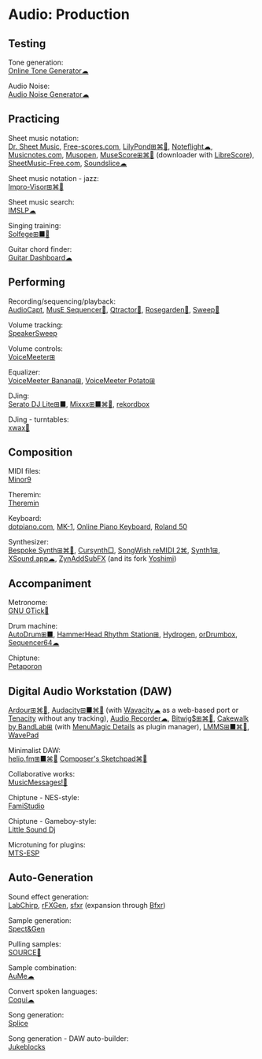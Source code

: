 # Audio: Production

## Testing

Tone generation:  
[Online Tone Generator☁](https://www.szynalski.com/tone-generator/)

Audio Noise:  
[Audio Noise Generator☁](https://www.random.org/audio-noise/)

## Practicing

Sheet music notation:  
[Dr. Sheet Music](https://drsheetmusic.com/),
[Free-scores.com](https://www.free-scores.com/),
[LilyPond⊞⌘🐧](https://lilypond.org/),
[Noteflight☁](https://www.noteflight.com/),
[Musicnotes.com](https://www.musicnotes.com/),
[Musopen](https://musopen.org/),
[MuseScore⊞⌘🐧](https://musescore.org/) (downloader with [LibreScore](https://github.com/LibreScore/dl-librescore)),
[SheetMusic-Free.com](https://sheetmusic-free.com/),
[Soundslice☁](https://www.soundslice.com/)

Sheet music notation - jazz:  
[Impro-Visor⊞⌘🐧](https://www.cs.hmc.edu/~keller/jazz/improvisor/)

Sheet music search:  
[IMSLP☁](https://imslp.org/wiki/Main_Page)

Singing training:  
[Solfege⊞■🐧](https://portableapps.com/apps/education/solfege-portable)

Guitar chord finder:  
[Guitar Dashboard☁](https://guitardashboard.com/)

## Performing

Recording/sequencing/playback:  
[AudioCapt](http://jbouchat.ucoz.com/index/audiocapt/0-20),
[MusE Sequencer🐧](https://muse-sequencer.github.io/),
[Qtractor🐧](https://qtractor.org/),
[Rosegarden🐧](https://rosegardenmusic.com/),
[Sweep🐧](http://www.metadecks.org/software/sweep/)

Volume tracking:  
[SpeakerSweep](http://jbouchat.ucoz.com/index/speakersweep/0-24)

Volume controls:  
[VoiceMeeter⊞](https://vb-audio.com/Voicemeeter/index.htm)

Equalizer:  
[VoiceMeeter Banana⊞](https://vb-audio.com/Voicemeeter/banana.htm),
[VoiceMeeter Potato⊞](https://vb-audio.com/Voicemeeter/potato.htm)

DJing:  
[Serato DJ Lite⊞■](https://serato.com/dj/lite),
[Mixxx⊞■⌘🐧](https://www.mixxx.org/),
[rekordbox](https://rekordbox.com/)

DJing - turntables:  
[xwax🐧](https://xwax.org/)

## Composition

MIDI files:  
[Minor9](https://bhs.minor9.com/)

Theremin:  
[Theremin](https://femurdesign.com/theremin/)

Keyboard:  
[dotpiano.com](https://dotpiano.com/),
[MK-1](https://ericrosenbaum.github.io/MK-1/),
[Online Piano Keyboard](https://magicode.me/piano-online),
[Roland 50](https://roland50.studio/)

Synthesizer:  
[Bespoke Synth⊞⌘🐧](https://www.bespokesynth.com/),
[Cursynth□](https://www.gnu.org/software/cursynth/),
[SongWish reMIDI 2⌘](https://filecr.com/macos/songwish-remidi2/),
[Synth1⊞](https://daichilab.sakura.ne.jp/softsynth/index.html),
[XSound.app☁](https://xsound.app/),
[ZynAddSubFX](https://zynaddsubfx.sourceforge.io/) (and its fork [Yoshimi](https://yoshimi.sourceforge.io/))

## Accompaniment

Metronome:  
[GNU GTick🐧](https://antcom.de/gtick/)

Drum machine:  
[AutoDrum⊞■](https://openmidiproject.osdn.jp/AutoDrum_en.html),
[HammerHead Rhythm Station⊞](http://www.threechords.com/hammerhead/),
[Hydrogen](http://hydrogen-music.org/),
[orDrumbox](https://www.ordrumbox.com/),
[Sequencer64☁](https://www.sequencer64.com/sequencer/session)

Chiptune:  
[Petaporon](https://pixwlk.itch.io/petaporon)

## Digital Audio Workstation (DAW)

[Ardour⊞⌘🐧](https://www.ardour.org/),
[Audacity⊞■⌘🐧](https://www.audacityteam.org/) (with [Wavacity☁](https://wavacity.com/) as a web-based port or [Tenacity](https://tenacityaudio.org/) without any tracking),
[Audio Recorder☁](https://webbrowsertools.com/audio-recorder/),
[Bitwig$⊞⌘🐧](https://www.bitwig.com/),
[Cakewalk by BandLab⊞](https://www.bandlab.com/products/cakewalk) (with [MenuMagic Details](https://www.agitatedstate.com/html/menumagic.php) as plugin manager),
[LMMS⊞■⌘🐧](https://lmms.io/),
[WavePad](https://www.nch.com.au/wavepad/index.html)

Minimalist DAW:  
[helio.fm⊞■⌘🐧](https://helio.fm/)
[Composer's Sketchpad⌘🍎](http://composerssketchpad.com/)

Collaborative works:  
[MusicMessages!🍎](http://musicmessages.io/)

Chiptune - NES-style:  
[FamiStudio](https://famistudio.org/)

Chiptune - Gameboy-style:  
[Little Sound Dj](https://www.littlesounddj.com/lsd/index.php)

Microtuning for plugins:  
[MTS-ESP](https://github.com/ODDSound/MTS-ESP)

## Auto-Generation

Sound effect generation:  
[LabChirp](https://labbed.net/software/labchirp/),
[rFXGen](https://raylibtech.itch.io/rfxgen),
[sfxr](https://drpetter.se/project_sfxr.html) (expansion through [Bfxr](https://www.bfxr.net/))

Sample generation:  
[Spect&Gen](http://jbouchat.ucoz.com/index/spect_gen/0-4)

Pulling samples:  
[SOURCE🐍](https://github.com/ffont/source)

Sample combination:  
[AuMe☁](https://audiometaphor.ca/)

Convert spoken languages:  
[Coqui☁](https://coqui.ai/)

Song generation:  
[Splice](https://splice.com/)

Song generation - DAW auto-builder:  
[Jukeblocks](https://jukeblocks.io/)
